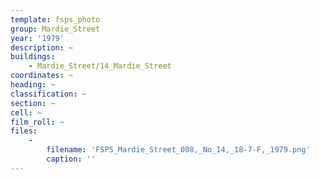 ```yaml
---
template: fsps_photo
group: Mardie_Street
year: '1979'
description: ~
buildings:
    - Mardie_Street/14_Mardie_Street
coordinates: ~
heading: ~
classification: ~
section: ~
cell: ~
film_roll: ~
files:
    -
        filename: 'FSPS_Mardie_Street_008,_No_14,_18-7-F,_1979.png'
        caption: ''
---
```

